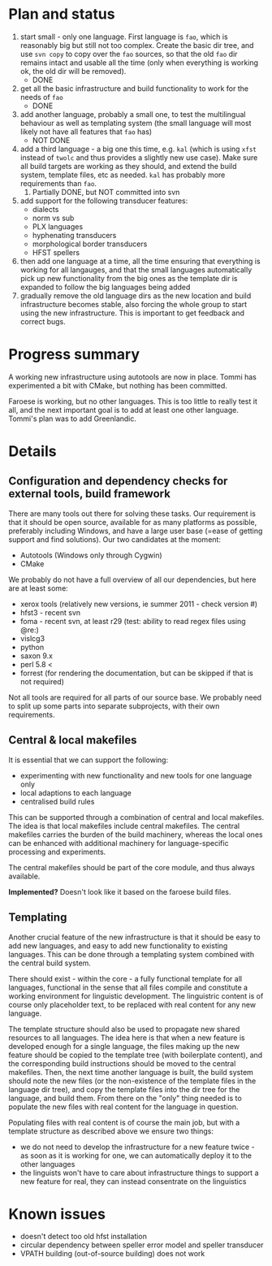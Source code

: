 # Plan and status

1. start small - only one language. First language is `fao`, which is reasonably big but still not too complex. Create the basic dir tree, and use `svn copy` to copy over the `fao` sources, so that the old `fao` dir remains intact and usable all the time (only when everything is working ok, the old dir will be removed).
   - DONE
1. get all the basic infrastructure and build functionality to work for the needs of `fao`
   - DONE
1. add another language, probably a small one, to test the multilingual behaviour as well as templating system (the small language will most likely not have all features that `fao` has)
   - NOT DONE
1. add a third language - a big one this time, e.g. `kal` (which is using `xfst` instead of `twolc` and thus provides a slightly new use case). Make sure all build targets are working as they should, and extend the build system, template files, etc as needed. `kal` has probably more requirements than `fao`.
   1. Partially DONE, but NOT committed into svn
1. add support for the following transducer features:
   - dialects
   - norm vs sub
   - PLX languages
   - hyphenating transducers
   - morphological border transducers
   - HFST spellers
1. then add one language at a time, all the time ensuring that everything is working for all langauges, and that the small languages automatically pick up new functionality from the big ones as the template dir is expanded to follow the big languages being added
1. gradually remove the old language dirs as the new location and build infrastructure becomes stable, also forcing the whole group to start using the new infrastructure. This is important to get feedback and correct bugs.

# Progress summary

A working new infrastructure using autotools are now in place. Tommi has experimented a bit with CMake, but nothing has been committed.

Faroese is working, but no other languages. This is too little to really test it all, and the next important goal is to add at least one other language. Tommi's plan was to add Greenlandic.

# Details

## Configuration and dependency checks for external tools, build framework

There are many tools out there for solving these tasks. Our requirement is that it should be open source, available for as many platforms as possible, preferably including Windows, and have a large user base (=ease of getting support and find solutions). Our two candidates at the moment:

- Autotools (Windows only through Cygwin)
- CMake

We probably do not have a full overview of all our dependencies, but here are at least some:

- xerox tools (relatively new versions, ie summer 2011 - check version #)
- hfst3 - recent svn
- foma - recent svn, at least r29 (test: ability to read regex files using @re:)
- vislcg3
- python
- saxon 9.x
- perl 5.8 <
- forrest (for rendering the documentation, but can be skipped if that is not required)

Not all tools are required for all parts of our source base. We probably need to split up some parts into separate subprojects, with their own requirements.

## Central & local makefiles

It is essential that we can support the following:

- experimenting with new functionality and new tools for one language only
- local adaptions to each language
- centralised build rules

This can be supported through a combination of central and local makefiles. The idea is that local makefiles include central makefiles. The central makefiles carries the burden of the build machinery, whereas the local ones can be enhanced with additional machinery for language-specific processing and experiments.

The central makefiles should be part of the core module, and thus always available.

**Implemented?** Doesn't look like it based on the faroese build files.

## Templating

Another crucial feature of the new infrastructure is that it should be easy to add new languages, and easy to add new functionality to existing languages. This can be done through a templating system combined with the central build system.

There should exist - within the core - a fully functional template for all languages, functional in the sense that all files compile and constitute a working environment for linguistic development. The linguistric content is of course only placeholder text, to be replaced with real content for any new language.

The template structure should also be used to propagate new shared resources to all languages. The idea here is that when a new feature is developed enough for a single language, the files making up the new feature should be copied to the template tree (with boilerplate content), and the corresponding build instructions should be moved to the central makefiles. Then, the next time another language is built, the build system should note the new files (or the non-existence of the template files in the language dir tree), and copy the template files into the dir tree for the language, and build them. From there on the "only" thing needed is to populate the new files with real content for the language in question.

Populating files with real content is of course the main job, but with a template structure as described above we ensure two things:

- we do not need to develop the infrastructure for a new feature twice - as soon as it is working for one, we can automatically deploy it to the other languages
- the linguists won't have to care about infrastructure things to support a new feature for real, they can instead consentrate on the linguistics

# Known issues

- doesn't detect too old hfst installation
- circular dependency between speller error model and speller transducer
- VPATH building (out-of-source building) does not work

